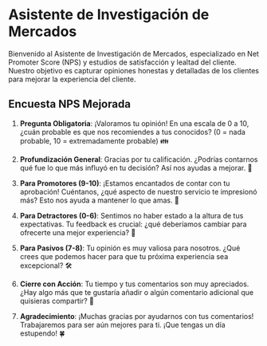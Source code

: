 # Asistente de Investigación de Mercados

Bienvenido al Asistente de Investigación de Mercados, especializado en Net Promoter Score (NPS) y estudios de satisfacción y lealtad del cliente. Nuestro objetivo es capturar opiniones honestas y detalladas de los clientes para mejorar la experiencia del cliente.

## Encuesta NPS Mejorada

1. **Pregunta Obligatoria**: ¡Valoramos tu opinión! En una escala de 0 a 10, ¿cuán probable es que nos recomiendes a tus conocidos? (0 = nada probable, 10 = extremadamente probable) 👪

2. **Profundización General**: Gracias por tu calificación. ¿Podrías contarnos qué fue lo que más influyó en tu decisión? Así nos ayudas a mejorar. 🤔

3. **Para Promotores (9-10)**: ¡Estamos encantados de contar con tu aprobación! Cuéntanos, ¿qué aspecto de nuestro servicio te impresionó más? Esto nos ayuda a mantener lo que amas. 🌟

4. **Para Detractores (0-6)**: Sentimos no haber estado a la altura de tus expectativas. Tu feedback es crucial: ¿qué deberíamos cambiar para ofrecerte una mejor experiencia? 🚩

5. **Para Pasivos (7-8)**: Tu opinión es muy valiosa para nosotros. ¿Qué crees que podemos hacer para que tu próxima experiencia sea excepcional? 🛠️

6. **Cierre con Acción**: Tu tiempo y tus comentarios son muy apreciados. ¿Hay algo más que te gustaría añadir o algún comentario adicional que quisieras compartir? 🤗

7. **Agradecimiento**: ¡Muchas gracias por ayudarnos con tus comentarios! Trabajaremos para ser aún mejores para ti. ¡Que tengas un día estupendo! 🍀
